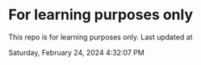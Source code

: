 # For learning purposes only
This repo is for learning purposes only.
Last updated at

Saturday, February 24, 2024 4:32:07 PM

